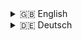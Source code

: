 <details>
<summary>🇬🇧 English</summary>

# Backend for a Mental Health App

## 📖 Description

This is the backend for a mental health application that allows users to log and analyze their emotional states along with contextual details. It supports user authentication using cookies and JSON Web Token. This backend provides endpoints for registration, login/logout, and email verification of users and endpoints that allow users to manage and evaluate their regular check-ins. It is built using Node.js, Express.js, and MongoDB with Mongoose for data modeling.

## 🛠 Technologies Used

- **Backend & Server:** Node.js, Express.js
- **Database:** MongoDB, Mongoose
- **Authentication:** JSON Web Token, Cookies, Nodemailer
- **Captcha:** Google reCAPTCHA
- **Validation:** Mongoose Schema Validation

---

## 🚀 Installation

<details>
<summary>Installation Instructions</summary>

1. Clone the repository:

   ```bash
   git clone <repository-url>
   ```

2. Navigate to the project directory:

   ```bash
   cd <project-directory>
   ```

3. Install the dependencies:

   ```bash
   npm install
   ```

4. Copy the .env.example file and rename it to .env. Fill in the required environment variables.

5. Start the server:

```bash
npm run dev
```

</details>

---

## 📑 API Documentation

The following overviews summarize all possible operations along with their respective endpoints, HTTP methods, body content to be sent in requests, and expected response messages.

---

<details>
<summary>Authentication Requests</summary>

### Authentication Requests

| **Request**            | **Endpoint**                           | **HTTP Method** | **Body**                      | **Status** | **Error Messages**                                                                          |
| ---------------------- | -------------------------------------- | --------------- | ----------------------------- | ---------- | ------------------------------------------------------------------------------------------- |
| Registration           | /auth/register                         | POST            | username, email, password     | 201        | missingRegData, passValidation, hashError, verTokenError, alreadyRegistered                 |
| Login                  | /auth/login                            | POST            | email, password, stayLoggedIn | 201        | missingCredentials, userNotFound, invalidPassword, userNotVerified, envError, accTokenError |
| Logout                 | /auth/logout                           | POST            | /                             | 200        | /                                                                                           |
| Verification           | /auth/verify?token=TOKEN               | GET             | /                             | 200        | verificationTokenMissing, userNotFoundByToken                                               |
| Verify Cookie          | /auth/verifyCookie                     | GET             | /                             | 200        | /                                                                                           |
| Forgot Password        | /auth/forgotPassword                   | POST            | email                         | 200        | verTokenError                                                                               |
| Request Password Reset | /auth/requestPasswordReset?token=TOKEN | GET             | /                             | redirect   | verTokenError                                                                               |
| Reset Password         | /auth/resetPassword                    | PATCH           | token, password               | 200        | missingData, userNotFound                                                                   |

</details>

---

<details>
<summary>Requests After Successful Authentication</summary>

### Requests After Successful Authentication

**Note:** For all endpoints outside of authentication operations, a valid session is required. This session is identified by a cookie received upon successful login via the `/auth/login` endpoint.

| **Request**                  | **Endpoint**                      | **HTTP Method** | **Body (Example)**                        | **Status** | **Error Messages**                        |
| ---------------------------- | --------------------------------- | --------------- | ----------------------------------------- | ---------- | ----------------------------------------- |
| Get User Data                | /users                            | GET             | /                                         | 200        | userNotFound                              |
| Update User Data             | /users                            | PATCH           | username                                  | 200        | userNotFound                              |
| Update User Password         | /users/updatePassword             | PATCH           | passwords: {currentPassword, newPassword} | 200        | userNotFound, wrongPassword               |
| Delete User                  | /users                            | DELETE          | /                                         | 200        | userNotFound                              |
| Get All Check-ins            | /users/checkins                   | GET             | /                                         | 200        | userNotFound                              |
| Get Today's Check-ins        | /users/checkins/today             | GET             | /                                         | 200        | userNotFound                              |
| Get Single Check-in          | /users/checkins/:checkinId        | GET             | /                                         | 200        | userNotFound, checkinNotFound             |
| Create Check-in              | /users/checkins                   | POST            | emotion, tags, comment, config            | 201        | userNotFound                              |
| Statistics by Emotion Family | /users/stats/family?family=FAMILY | GET             | /                                         | 200        | userNotFound, familyNotFound              |
| Statistics by Context Tag    | /users/stats/tag?tag=TAG          | GET             | /                                         | 200        | userNotFound, tagNotFound                 |
| Get Custom Items             | /users/customs                    | GET             | /                                         | 200        | userNotFound                              |
| Deactivate Custom Item       | /users/customs                    | PATCH           | type, name                                | 200        | userNotFound, missingInfo, customNotFound |

</details>

---

<details>
<summary>Error Messages</summary>

### Error Messages

This table summarizes all possible error messages that the server returns in case of issues.

| **Subject**                                 | **Error**                | **Message**                                                             | **Status** |
| ------------------------------------------- | ------------------------ | ----------------------------------------------------------------------- | ---------- |
| User not found                              | userNotFound             | User with id [userId] not found                                         | 404        |
| Missing information in body                 | missingInfo              | Please provide type and name of the custom item you want to deactivate. | 400        |
| Custom not found                            | customNotFound           | Custom item [name] of type [type] not found.                            | 404        |
| Checkin not found                           | checkinNotFound          | Checkin not found                                                       | 404        |
| Family not found                            | familyNotFound           | Family [family] not found                                               | 404        |
| Tag not found                               | tagNotFound              | Tag [tag] not found                                                     | 404        |
| Error on user verification check            | userNotVerified          | User with email [email] not verified                                    | 401        |
| Cookie is missing                           | cookieIsMissing          | Cookie is missing or has expired.                                       | 400        |
| Verification has failed                     | verificationHasFailed    | Cookie could not be verified.                                           | 400        |
| Missing credentials                         | missingCredentials       | Missing login data                                                      | 400        |
| Missing registration data                   | missingRegData           | Missing registration data                                               | 400        |
| Invalid password                            | invalidPassword          | Password is invalid                                                     | 400        |
| Error on hashing                            | hashError                | Error on hashing                                                        | 500        |
| Error on generating verification token      | verTokenError            | Error on generating verification token                                  | 500        |
| Error on password validation                | passValidation           | Password format is invalid                                              | 400        |
| Error on getting access token secret        | envError                 | Error on getting access token secret                                    | 500        |
| Error on generating access token            | accTokenError            | Error on generating access token                                        | 500        |
| Verification token is missing               | verificationTokenMissing | Verification token is missing                                           | 401        |
| User with this verification token not found | userNotFoundByToken      | User with verification token [token] not found                          | 404        |
| Wrong Password (at password change)         | wrongPassword            | Missing or incorrect current password                                   | 403        |

</details>

---

## 🎓 Project Context

This backend project is part of a collaborative final project completed by [luisePkt](https://github.com/luisePkt), [Nadja Probst](https://github.com/nadjascodejourney), [Barış Balcı](https://github.com/barisbalcimusic), and [hannahnier](https://github.com/hannahnier) at the end of a one-year full-time course in Fullstack Web Development. It operates alongside a [Frontend repository](https://github.com/MindfulStudio/frontend) to create a comprehensive Browser Application on the subject of Mental Health.

---

## 📜 License

To be added.

---

## 📧 Contact

[luisePkt](https://github.com/luisePkt), [Nadja Probst](https://github.com/nadjascodejourney), [Barış Balcı](https://github.com/barisbalcimusic), [hannahnier](https://github.com/hannahnier)

</details>

<details>
  <summary>🇩🇪 Deutsch</summary>

# Backend für eine Mental-Health-App

## 📖 Beschreibung

Dies ist das Backend für eine Browser-App im Bereich der mentalen Gesundheit, die es Nutzer\*innen ermöglicht, emotionale Zustände und die dazugehörigen Kontextinformationen zu erfassen. Die Benutzerauthentifizierung speichert Tokens in Cookies und funktioniert mittels JSON Web Token. Das Backend stellt Endpoints für die Registrierung, Login/Logout und E-Mail-Verifizierung bereit und bietet Nutzer\*innen die Möglichkeit, die gemachten Angaben zu Emotionen und Kontext zu managen und auszuwerten. Das Backend basiert auf Node.js, Express.js und MongoDB mit Mongoose für die Datenmodellierung.

## 🛠 Verwendete Technologien

- **Backend & Server:** Node.js, Express.js
- **Datenbank:** MongoDB, Mongoose
- **Authentifizierung:** JSON Web Token, Cookies, Nodemailer
- **Captcha:** Google reCAPTCHA
- **Validierung:** Mongoose Schema-Validierung

---

## 🚀 Installation

<details>
<summary>Anleitung zur Installation</summary>

1. Klone das Repository:

   ```bash
   git clone <repository-url>
   ```

2. Navigiere zum Projektverzeichnis:

   ```bash
   cd <projekt-verzeichnis>
   ```

3. Installiere die Abhängigkeiten:

   ```bash
   npm install
   ```

4. Kopiere die `.env.example`-Datei und benenne sie in `.env` um. Fülle die erforderlichen Umgebungsvariablen aus.

5. Starte den Server:

   ```bash
   npm run dev
   ```

</details>

---

## 📑 API-Dokumentation

Die nachfolgenden Übersichten fassen alle möglichen Operationen mit ihren dazugehörigen Endpoints, HTTP-Methoden und den im Body der Anfrage zu sendenden Informationen und zu erwartenden Antwortnachrichten zusammen.

---

<details>
<summary>Anfragen zur Authentifizierung</summary>

### Authentifizierung

| **Operation**              | **Endpoint**                           | **HTTP-Methode** | **Body**                      | **Status** | **Fehlermeldungen**                                                                         |
| -------------------------- | -------------------------------------- | ---------------- | ----------------------------- | ---------- | ------------------------------------------------------------------------------------------- |
| Registrierung              | /auth/register                         | POST             | username, email, password     | 201        | missingRegData, passValidation, hashError, verTokenError, alreadyRegistered                 |
| Login                      | /auth/login                            | POST             | email, password, stayLoggedIn | 201        | missingCredentials, userNotFound, invalidPassword, userNotVerified, envError, accTokenError |
| Logout                     | /auth/logout                           | POST             | /                             | 200        | /                                                                                           |
| Verifizierung              | /auth/verify?token=TOKEN               | GET              | /                             | 200        | verificationTokenMissing, userNotFoundByToken                                               |
| Cookie verifizieren        | /auth/verifyCookie                     | GET              | /                             | 200        | /                                                                                           |
| Password vergessen         | /auth/forgotPassword                   | POST             | email                         | 200        | verTokenError                                                                               |
| Passwortänderung anfordern | /auth/requestPasswordReset?token=TOKEN | GET              | /                             | redirect   | verTokenError                                                                               |
| Passwort zurücksetzen      | /auth/resetPassword                    | PATCH            | token, password               | 200        | missingData, userNotFound                                                                   |

</details>

---

<details>
<summary>Anfragen nach erfolgreicher Authentifizierung</summary>

---

### Anfragen nach erfolgreicher Authentifizierung

**Hinweis:** Für alle Endpunkte außerhalb der Authentifizierungs-Operationen ist eine gültige Sitzung erforderlich. Diese Sitzung wird durch einen Cookie identifiziert, den man beim erfolgreichen Login über den Endpunkt `/auth/login` erhält.

| **Operation**                    | **Endpoint**                      | **HTTP-Methode** | **Body (Beispiel)**                       | **Status** | **Fehlermeldungen**                       |
| -------------------------------- | --------------------------------- | ---------------- | ----------------------------------------- | ---------- | ----------------------------------------- |
| Userdaten abrufen                | /users                            | GET              | /                                         | 200        | userNotFound                              |
| Userdaten aktualisieren          | /users                            | PATCH            | username                                  | 200        | userNotFound                              |
| Passwort aktualisieren           | /users/updatePassword             | PATCH            | passwords: {currentPassword, newPassword} | 200        | userNotFound, wrongPassword               |
| User löschen                     | /users                            | DELETE           | /                                         | 200        | userNotFound                              |
| Alle Check-ins abrufen           | /users/checkins                   | GET              | /                                         | 200        | userNotFound                              |
| Check-ins von heute abrufen      | /users/checkins/today             | GET              | /                                         | 200        | userNotFound                              |
| Einzelnen Check-in abrufen       | /users/checkins/:checkinId        | GET              | /                                         | 200        | userNotFound, checkinNotFound             |
| Check-in erstellen               | /users/checkins                   | POST             | emotion, tags, comment, config            | 201        | userNotFound                              |
| Statistiken nach Emotionsfamilie | /users/stats/family?family=FAMILY | GET              | /                                         | 200        | userNotFound, familyNotFound              |
| Statistiken nach Kontext-Begriff | /users/stats/tag?tag=TAG          | GET              | /                                         | 200        | userNotFound, tagNotFound                 |
| Eigene Elemente abrufen          | /users/customs                    | GET              | /                                         | 200        | userNotFound                              |
| Eigenes Element deaktivieren     | /users/customs                    | PATCH            | type, name                                | 200        | userNotFound, missingInfo, customNotFound |

</details>

---

<details>
<summary>Fehlermeldungen</summary>

### Fehlermeldungen

Diese Tabelle enthält eine Übersicht aller möglichen Fehlermeldungen, die der Server bei Problemen zurücksendet.

| **Problem**                                 | **Error**                | **Message**                                                             | **Status** |
| ------------------------------------------- | ------------------------ | ----------------------------------------------------------------------- | ---------- |
| User not found                              | userNotFound             | User with id [userId] not found                                         | 404        |
| Missing information in body                 | missingInfo              | Please provide type and name of the custom item you want to deactivate. | 400        |
| Custom not found                            | customNotFound           | Custom item [name] of type [type] not found.                            | 404        |
| Checkin not found                           | checkinNotFound          | Checkin not found                                                       | 404        |
| Family not found                            | familyNotFound           | Family [family] not found                                               | 404        |
| Tag not found                               | tagNotFound              | Tag [tag] not found                                                     | 404        |
| Error on user verification check            | userNotVerified          | User with email [email] not verified                                    | 401        |
| Cookie is missing                           | cookieIsMissing          | Cookie is missing or has expired.                                       | 400        |
| Verification has failed                     | verificationHasFailed    | Cookie could not be verified.                                           | 400        |
| Missing credentials                         | missingCredentials       | Missing login data                                                      | 400        |
| Missing registration data                   | missingRegData           | Missing registration data                                               | 400        |
| Invalid password                            | invalidPassword          | Password is invalid                                                     | 400        |
| Error on hashing                            | hashError                | Error on hashing                                                        | 500        |
| Error on generating verification token      | verTokenError            | Error on generating verification token                                  | 500        |
| Error on password validation                | passValidation           | Password format is invalid                                              | 400        |
| Error on getting access token secret        | envError                 | Error on getting access token secret                                    | 500        |
| Error on generating access token            | accTokenError            | Error on generating access token                                        | 500        |
| Verification token is missing               | verificationTokenMissing | Verification token is missing                                           | 401        |
| User with this verification token not found | userNotFoundByToken      | User with verification token [token] not found                          | 404        |
| Wrong Password (at password change)         | wrongPassword            | Missing or incorrect current password                                   | 403        |

 </details>

---

## 🎓 Projektrahmen

Dieses Backendprojekt ist Teil eines Abschlussprojekts, das von [luisePkt](https://github.com/luisePkt), [Nadja Probst](https://github.com/nadjascodejourney), [Barış Balcı](https://github.com/barisbalcimusic) & [hannahnier](https://github.com/hannahnier) zum Ende einer einjährigen Vollzeit-Weiterbildung im Bereich Fullstack-Webdevelopment entwickelt wurde. Zusammen mit dem dazugehörigen [Frontend-Repository](https://github.com/MindfulStudio/frontend) ist dabei eine umfassende Browser-App für Mentale Gesundheit entstanden.

---

## 📜 Lizenz

Wird noch ergänzt.

---

## 📧 Kontakt

[luisePkt](https://github.com/luisePkt), [Nadja Probst](https://github.com/nadjascodejourney), [Barış Balcı](https://github.com/barisbalcimusic), [hannahnier](https://github.com/hannahnier)

</details>
